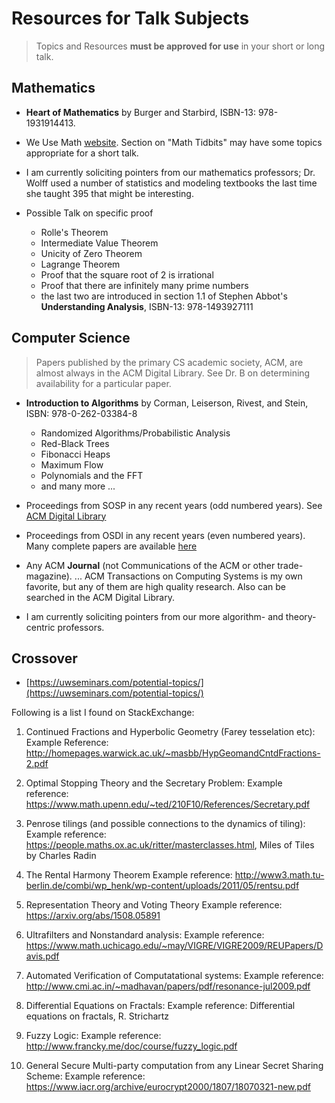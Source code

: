 # Resources for Talk Subjects

> Topics and Resources **must be approved for use** in your short or long talk.

## Mathematics

- **Heart of Mathematics** by Burger and Starbird, ISBN-13: 978-1931914413.

- We Use Math [website](http://weusemath.org/).  Section on "Math Tidbits" may have some topics appropriate for a short talk.

- I am currently soliciting pointers from our mathematics professors; Dr. Wolff used a number of statistics and modeling textbooks the last time she taught 395 that might be interesting.

- Possible Talk on specific proof
    - Rolle's Theorem
    - Intermediate Value Theorem
    - Unicity of Zero Theorem
    - Lagrange Theorem
    - Proof that the square root of 2 is irrational
    - Proof that there are infinitely many prime numbers
    - the last two are introduced in section 1.1 of Stephen Abbot's **Understanding Analysis**, ISBN-13: 978-1493927111

## Computer Science

> Papers published by the primary CS academic society, ACM, are almost always in the ACM Digital Library.  See Dr. B on determining availability for a particular paper.

- **Introduction to Algorithms** by Corman, Leiserson, Rivest, and Stein, ISBN: 978-0-262-03384-8
    - Randomized Algorithms/Probabilistic Analysis
    - Red-Black Trees
    - Fibonacci Heaps
    - Maximum Flow
    - Polynomials and the FFT
    - and many more ...

- Proceedings from SOSP in any recent years (odd numbered years).  See [ACM Digital Library](https://dl.acm.org/)

- Proceedings from OSDI in any recent years (even numbered years).  Many complete papers are available [here](https://www.usenix.org/publications/proceedings/OSDI)

- Any ACM **Journal** (not Communications of the ACM or other trade-magazine). ... ACM Transactions on Computing Systems is my own favorite, but any of them are high quality research.  Also can be searched in the ACM Digital Library.

- I am currently soliciting pointers from our more algorithm- and theory-centric professors.

## Crossover

- [https://uwseminars.com/potential-topics/](https://uwseminars.com/potential-topics/)

Following is a list I found on StackExchange:

1) Continued Fractions and Hyperbolic Geometry (Farey tesselation etc): Example Reference: http://homepages.warwick.ac.uk/~masbb/HypGeomandCntdFractions-2.pdf

2) Optimal Stopping Theory and the Secretary Problem: Example reference: https://www.math.upenn.edu/~ted/210F10/References/Secretary.pdf

3) Penrose tilings (and possible connections to the dynamics of tiling): Example reference: https://people.maths.ox.ac.uk/ritter/masterclasses.html, Miles of Tiles by Charles Radin

4) The Rental Harmony Theorem Example reference: http://www3.math.tu-berlin.de/combi/wp_henk/wp-content/uploads/2011/05/rentsu.pdf

5) Representation Theory and Voting Theory Example reference: https://arxiv.org/abs/1508.05891

6) Ultrafilters and Nonstandard analysis: Example reference: https://www.math.uchicago.edu/~may/VIGRE/VIGRE2009/REUPapers/Davis.pdf

7) Automated Verification of Computatational systems: Example reference: http://www.cmi.ac.in/~madhavan/papers/pdf/resonance-jul2009.pdf

8) Differential Equations on Fractals: Example reference: Differential equations on fractals, R. Strichartz

9) Fuzzy Logic: Example reference: http://www.francky.me/doc/course/fuzzy_logic.pdf

10) General Secure Multi-party computation from any Linear Secret Sharing Scheme: Example reference: https://www.iacr.org/archive/eurocrypt2000/1807/18070321-new.pdf
